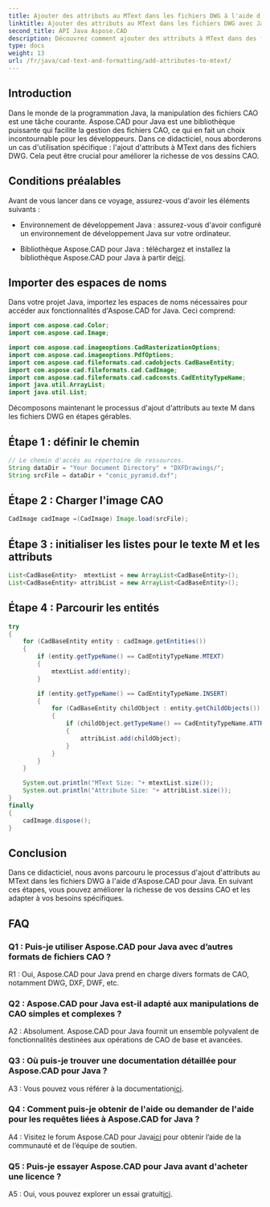 ```yaml
---
title: Ajouter des attributs au MText dans les fichiers DWG à l'aide d'Aspose.CAD pour Java
linktitle: Ajouter des attributs au MText dans les fichiers DWG avec Java
second_title: API Java Aspose.CAD
description: Découvrez comment ajouter des attributs à MText dans des fichiers DWG à l'aide d'Aspose.CAD pour Java. Améliorez vos dessins CAO avec ce guide étape par étape.
type: docs
weight: 13
url: /fr/java/cad-text-and-formatting/add-attributes-to-mtext/
---
```

## Introduction

Dans le monde de la programmation Java, la manipulation des fichiers CAO est une tâche courante. Aspose.CAD pour Java est une bibliothèque puissante qui facilite la gestion des fichiers CAO, ce qui en fait un choix incontournable pour les développeurs. Dans ce didacticiel, nous aborderons un cas d'utilisation spécifique : l'ajout d'attributs à MText dans des fichiers DWG. Cela peut être crucial pour améliorer la richesse de vos dessins CAO.

## Conditions préalables

Avant de vous lancer dans ce voyage, assurez-vous d'avoir les éléments suivants :

- Environnement de développement Java : assurez-vous d'avoir configuré un environnement de développement Java sur votre ordinateur.

- Bibliothèque Aspose.CAD pour Java : téléchargez et installez la bibliothèque Aspose.CAD pour Java à partir de[ici](https://releases.aspose.com/cad/java/).

## Importer des espaces de noms

Dans votre projet Java, importez les espaces de noms nécessaires pour accéder aux fonctionnalités d'Aspose.CAD for Java. Ceci comprend:

```java
import com.aspose.cad.Color;
import com.aspose.cad.Image;

import com.aspose.cad.imageoptions.CadRasterizationOptions;
import com.aspose.cad.imageoptions.PdfOptions;
import com.aspose.cad.fileformats.cad.cadobjects.CadBaseEntity;
import com.aspose.cad.fileformats.cad.CadImage;
import com.aspose.cad.fileformats.cad.cadconsts.CadEntityTypeName;
import java.util.ArrayList;
import java.util.List;
```

Décomposons maintenant le processus d'ajout d'attributs au texte M dans les fichiers DWG en étapes gérables.

## Étape 1 : définir le chemin

```java
// Le chemin d'accès au répertoire de ressources.
String dataDir = "Your Document Directory" + "DXFDrawings/";
String srcFile = dataDir + "conic_pyramid.dxf";
```

## Étape 2 : Charger l'image CAO

```java
CadImage cadImage =(CadImage) Image.load(srcFile);
```

## Étape 3 : initialiser les listes pour le texte M et les attributs

```java
List<CadBaseEntity>  mtextList = new ArrayList<CadBaseEntity>();
List<CadBaseEntity> attribList = new ArrayList<CadBaseEntity>();
```

## Étape 4 : Parcourir les entités

```java
try
{
    for (CadBaseEntity entity : cadImage.getEntities())
    {
        if (entity.getTypeName() == CadEntityTypeName.MTEXT)
        {
            mtextList.add(entity);
        }

        if (entity.getTypeName() == CadEntityTypeName.INSERT)
        {
            for (CadBaseEntity childObject : entity.getChildObjects())
            {
                if (childObject.getTypeName() == CadEntityTypeName.ATTRIB)
                {
                    attribList.add(childObject);
                }
            }
        }
    }

    System.out.println("MText Size: "+ mtextList.size());
    System.out.println("Attribute Size: "+ attribList.size());
}
finally
{
    cadImage.dispose();
}
```

## Conclusion

Dans ce didacticiel, nous avons parcouru le processus d'ajout d'attributs au MText dans les fichiers DWG à l'aide d'Aspose.CAD pour Java. En suivant ces étapes, vous pouvez améliorer la richesse de vos dessins CAO et les adapter à vos besoins spécifiques.

## FAQ

### Q1 : Puis-je utiliser Aspose.CAD pour Java avec d’autres formats de fichiers CAO ?

R1 : Oui, Aspose.CAD pour Java prend en charge divers formats de CAO, notamment DWG, DXF, DWF, etc.

### Q2 : Aspose.CAD pour Java est-il adapté aux manipulations de CAO simples et complexes ?

A2 : Absolument. Aspose.CAD pour Java fournit un ensemble polyvalent de fonctionnalités destinées aux opérations de CAO de base et avancées.

### Q3 : Où puis-je trouver une documentation détaillée pour Aspose.CAD pour Java ?

A3 : Vous pouvez vous référer à la documentation[ici](https://reference.aspose.com/cad/java/).

### Q4 : Comment puis-je obtenir de l'aide ou demander de l'aide pour les requêtes liées à Aspose.CAD for Java ?

 A4 : Visitez le forum Aspose.CAD pour Java[ici](https://forum.aspose.com/c/cad/19) pour obtenir l’aide de la communauté et de l’équipe de soutien.

### Q5 : Puis-je essayer Aspose.CAD pour Java avant d'acheter une licence ?

 A5 : Oui, vous pouvez explorer un essai gratuit[ici](https://releases.aspose.com/).